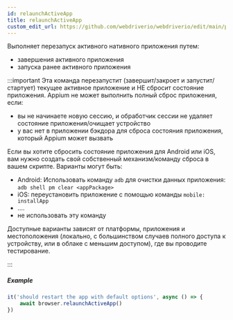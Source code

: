 ```yaml
---
id: relaunchActiveApp
title: relaunchActiveApp
custom_edit_url: https://github.com/webdriverio/webdriverio/edit/main/packages/webdriverio/src/commands/mobile/relaunchActiveApp.ts
---
```


Выполняет перезапуск активного нативного приложения путем:

- завершения активного приложения
- запуска ранее активного приложения

:::important
Эта команда перезапустит (завершит/закроет и запустит/стартует) текущее активное приложение и НЕ сбросит состояние приложения. Appium не может выполнить полный сброс 
приложения, если:

- вы не начинаете новую сессию, и обработчик сессии не удаляет состояние приложения/очищает устройство
- у вас нет в приложении бэкдора для сброса состояния приложения, который Appium может вызвать

Если вы хотите сбросить состояние приложения для Android или iOS, вам нужно создать свой собственный механизм/команду сброса в вашем скрипте. Варианты могут быть:

- Android: Использовать команду `adb` для очистки данных приложения: `adb shell pm clear <appPackage>`
- iOS: переустановить приложение с помощью команды `mobile: installApp`
- ....
- не использовать эту команду

Доступные варианты зависят от платформы, приложения и местоположения (локально, с большинством случаев полного доступа к устройству, или в облаке с меньшим доступом), где вы проводите тестирование.

:::

##### Example

```js title="restart.app.js"
it('should restart the app with default options', async () => {
    await browser.relaunchActiveApp()
})
```